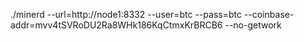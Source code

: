 
./minerd --url=http://node1:8332 --user=btc --pass=btc --coinbase-addr=mvv4tSVRoDU2Ra8WHk186KqCtmxKrBRCB6 --no-getwork